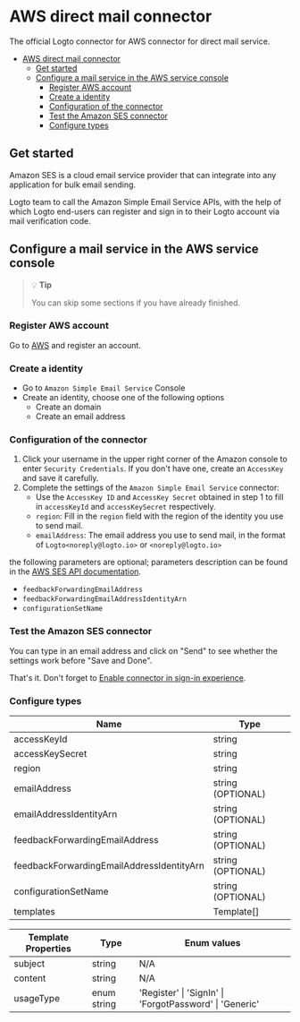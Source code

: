 # AWS direct mail connector

The official Logto connector for AWS connector for direct mail service.

- [AWS direct mail connector](#aws-direct-mail-connector)
  - [Get started](#get-started)
  - [Configure a mail service in the AWS service console](#configure-a-mail-service-in-the-aws-service-console)
    - [Register AWS account](#register-aws-account)
    - [Create a identity](#create-a-identity)
    - [Configuration of the connector](#configuration-of-the-connector)
    - [Test the Amazon SES connector](#test-the-amazon-ses-connector)
    - [Configure types](#configure-types)

## Get started
Amazon SES is a cloud email service provider that can integrate into any application for bulk email sending.

Logto team to call the Amazon Simple Email Service APIs, with the help of which Logto end-users can register and sign in to their Logto account via mail verification code.

## Configure a mail service in the AWS service console

> 💡 **Tip**
> 
> You can skip some sections if you have already finished.

### Register AWS account

Go to [AWS](https://aws.amazon.com/) and register an account.

### Create a identity

- Go to `Amazon Simple Email Service` Console
- Create an identity, choose one of the following options
  - Create an domain
  - Create an email address


### Configuration of the connector

1. Click your username in the upper right corner of the Amazon console to enter `Security Credentials`. If you don't have one, create an `AccessKey` and save it carefully.
2. Complete the settings of the `Amazon Simple Email Service` connector:
   - Use the `AccessKey ID` and `AccessKey Secret` obtained in step 1 to fill in `accessKeyId` and `accessKeySecret` respectively.
   - `region`: Fill in the `region` field with the region of the identity you use to send mail.
   - `emailAddress`: The email address you use to send mail, in the format of `Logto<noreply@logto.io>` or `<noreply@logto.io>`

the following parameters are optional; parameters description can be found in the [AWS SES API documentation](https://docs.aws.amazon.com/ses/latest/APIReference-V2/API_SendEmail.html).

- `feedbackForwardingEmailAddress`
- `feedbackForwardingEmailAddressIdentityArn`
- `configurationSetName`

### Test the Amazon SES connector

You can type in an email address and click on "Send" to see whether the settings work before "Save and Done".

That's it. Don't forget to [Enable connector in sign-in experience](https://docs.logto.io/docs/tutorials/get-started/enable-passcode-sign-in/#enable-connector-in-sign-in-experience).

### Configure types

| Name                                      | Type              |
| ----------------------------------------- | ----------------- |
| accessKeyId                               | string            |
| accessKeySecret                           | string            |
| region                                    | string            |
| emailAddress                              | string (OPTIONAL) |
| emailAddressIdentityArn                   | string (OPTIONAL) |
| feedbackForwardingEmailAddress            | string (OPTIONAL) |
| feedbackForwardingEmailAddressIdentityArn | string (OPTIONAL) |
| configurationSetName                      | string (OPTIONAL) |
| templates                                 | Template[]        |

| Template Properties | Type        | Enum values                                          |
| ------------------- | ----------- | -----------------------------------------------------|
| subject             | string      | N/A                                                  |
| content             | string      | N/A                                                  |
| usageType           | enum string | 'Register' \| 'SignIn' \| 'ForgotPassword' \| 'Generic' |
